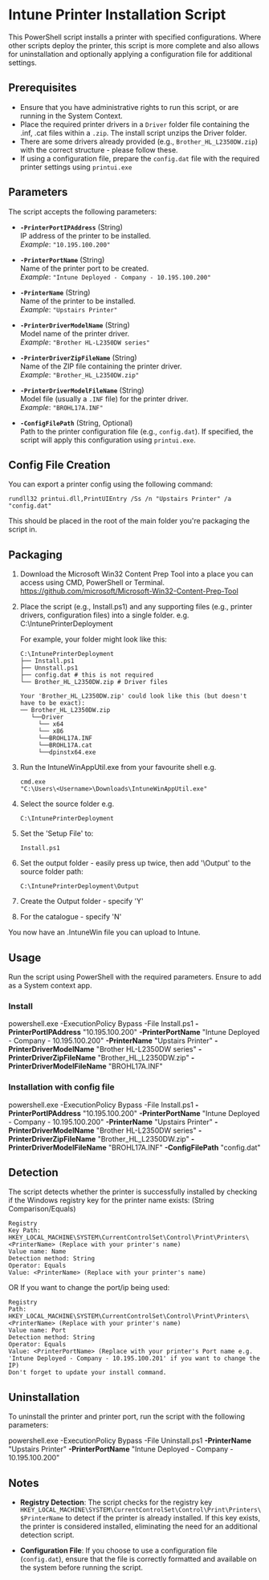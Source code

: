 # Intune Printer Installation Script

This PowerShell script installs a printer with specified configurations. 
Where other scripts deploy the printer, this script is more complete and also allows for uninstallation and optionally applying a configuration file for additional settings.

## Prerequisites

- Ensure that you have administrative rights to run this script, or are running in the System Context.
- Place the required printer drivers in a `Driver` folder file containing the .inf, .cat files within a `.zip`. The install script unzips the Driver folder.
- There are some drivers already provided (e.g., `Brother_HL_L2350DW.zip`) with the correct structure - please follow these.
- If using a configuration file, prepare the `config.dat` file with the required printer settings using `printui.exe`

## Parameters

The script accepts the following parameters:

- **`-PrinterPortIPAddress`** (String)  
  IP address of the printer to be installed.  
  _Example_: `"10.195.100.200"`

- **`-PrinterPortName`** (String)  
  Name of the printer port to be created.  
  _Example_: `"Intune Deployed - Company - 10.195.100.200"`

- **`-PrinterName`** (String)  
  Name of the printer to be installed.  
  _Example_: `"Upstairs Printer"`

- **`-PrinterDriverModelName`** (String)  
  Model name of the printer driver.  
  _Example_: `"Brother HL-L2350DW series"`

- **`-PrinterDriverZipFileName`** (String)  
  Name of the ZIP file containing the printer driver.  
  _Example_: `"Brother_HL_L2350DW.zip"`

- **`-PrinterDriverModelFileName`** (String)  
  Model file (usually a `.INF` file) for the printer driver.  
  _Example_: `"BROHL17A.INF"`

- **`-ConfigFilePath`** (String, Optional)  
  Path to the printer configuration file (e.g., `config.dat`). If specified, the script will apply this configuration using `printui.exe`.

## Config File Creation

You can export a printer config using the following command:
```
rundll32 printui.dll,PrintUIEntry /Ss /n "Upstairs Printer" /a "config.dat"
```
This should be placed in the root of the main folder you're packaging the script in.

## Packaging

  1. Download the Microsoft Win32 Content Prep Tool into a place you can access using CMD, PowerShell or Terminal.
     https://github.com/microsoft/Microsoft-Win32-Content-Prep-Tool
     
  2. Place the script (e.g., Install.ps1) and any supporting files (e.g., printer drivers, configuration files) into a single folder. e.g. C:\IntunePrinterDeployment

     For example, your folder might look like this:

     ```
     C:\IntunePrinterDeployment
     ├── Install.ps1
     ├── Unnstall.ps1 
     ├── config.dat # this is not required
     └── Brother_HL_L2350DW.zip # Driver files

     Your 'Brother_HL_L2350DW.zip' could look like this (but doesn't have to be exact):
     ── Brother_HL_L2350DW.zip
        └──Driver
          └── x64
          └── x86  
          └──BROHL17A.INF
          └──BROHL17A.cat
          └──dpinstx64.exe
     ```
  3. Run the IntuneWinAppUtil.exe from your favourite shell e.g.
     ```
     cmd.exe
     "C:\Users\<Username>\Downloads\IntuneWinAppUtil.exe"
   	 ```
     
  4. Select the source folder e.g.
     ```
     C:\IntunePrinterDeployment
     ```
     
  5. Set the 'Setup File' to:
     ```
     Install.ps1
     ``` 

  7. Set the output folder - easily press up twice, then add '\Output' to the source folder path:
     ```
     C:\IntunePrinterDeployment\Output
     ```
     
  8. Create the Output folder - specify 'Y'

  9. For the catalogue - specify 'N'

You now have an .IntuneWin file you can upload to Intune.
     
## Usage

Run the script using PowerShell with the required parameters. Ensure to add as a System context app.

### Install

powershell.exe -ExecutionPolicy Bypass -File Install.ps1 **-PrinterPortIPAddress** "10.195.100.200" **-PrinterPortName** "Intune Deployed - Company - 10.195.100.200" **-PrinterName** "Upstairs Printer" **-PrinterDriverModelName** "Brother HL-L2350DW series" **-PrinterDriverZipFileName** "Brother_HL_L2350DW.zip" **-PrinterDriverModelFileName** "BROHL17A.INF"

### Installation with config file

powershell.exe -ExecutionPolicy Bypass -File Install.ps1 **-PrinterPortIPAddress** "10.195.100.200" **-PrinterPortName** "Intune Deployed - Company - 10.195.100.200" **-PrinterName** "Upstairs Printer" **-PrinterDriverModelName** "Brother HL-L2350DW series" **-PrinterDriverZipFileName** "Brother_HL_L2350DW.zip" **-PrinterDriverModelFileName** "BROHL17A.INF" **-ConfigFilePath** "config.dat"

## Detection

The script detects whether the printer is successfully installed by checking if the Windows registry key for the printer name exists: (String Comparison/Equals)

```
Registry
Key Path: HKEY_LOCAL_MACHINE\SYSTEM\CurrentControlSet\Control\Print\Printers\<PrinterName> (Replace with your printer's name)
Value name: Name
Detection method: String
Operator: Equals
Value: <PrinterName> (Replace with your printer's name)
```
OR If you want to change the port/ip being used:
```
Registry
Path: HKEY_LOCAL_MACHINE\SYSTEM\CurrentControlSet\Control\Print\Printers\<PrinterName> (Replace with your printer's name)
Value name: Port
Detection method: String
Operator: Equals
Value: <PrinterPortName> (Replace with your printer's Port name e.g. 'Intune Deployed - Company - 10.195.100.201' if you want to change the IP)
Don't forget to update your install command.
```

## Uninstallation

To uninstall the printer and printer port, run the script with the following parameters:

powershell.exe -ExecutionPolicy Bypass -File Uninstall.ps1 **-PrinterName** "Upstairs Printer" **-PrinterPortName** "Intune Deployed - Company - 10.195.100.200"

## Notes

- **Registry Detection**: The script checks for the registry key `HKEY_LOCAL_MACHINE\SYSTEM\CurrentControlSet\Control\Print\Printers\$PrinterName` to detect if the printer is already installed. If this key exists, the printer is considered installed, eliminating the need for an additional detection script.

- **Configuration File**: If you choose to use a configuration file (`config.dat`), ensure that the file is correctly formatted and available on the system before running the script.
